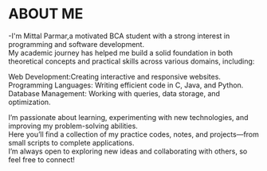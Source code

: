 # ABOUT ME
-I'm Mittal Parmar,a motivated BCA student with a strong interest in programming and software development.  
My academic journey has helped me build a solid foundation in both theoretical concepts and practical skills across various domains, including:  

Web Development:Creating interactive and responsive websites.  
Programming Languages: Writing efficient code in C, Java, and Python.  
Database Management: Working with queries, data storage, and optimization.  

I’m passionate about learning, experimenting with new technologies, and improving my problem-solving abilities.  
Here you’ll find a collection of my practice codes, notes, and projects—from small scripts to complete applications.  
I’m always open to exploring new ideas and collaborating with others, so feel free to connect!
